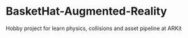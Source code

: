 # BasketHat-Augmented-Reality
Hobby project for learn physics, collisions and asset pipeline at ARKit
